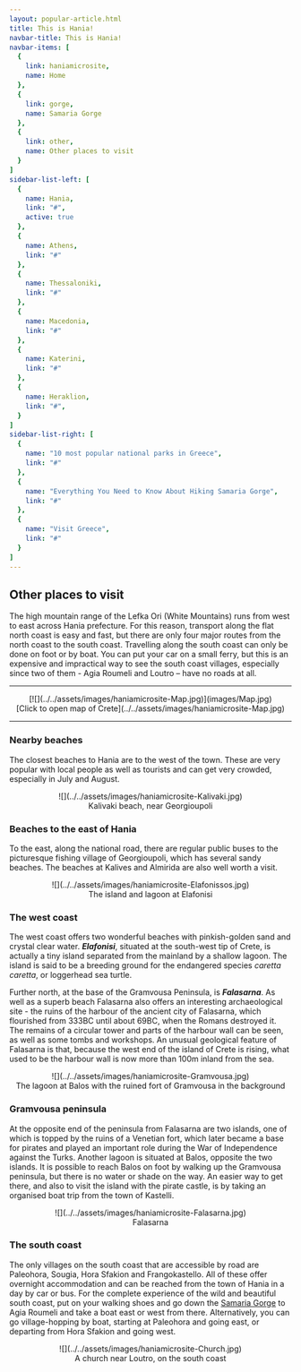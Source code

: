 ```yaml
---
layout: popular-article.html
title: This is Hania!
navbar-title: This is Hania!
navbar-items: [
  {
    link: haniamicrosite,
    name: Home
  },
  {
    link: gorge,
    name: Samaria Gorge
  },
  {
    link: other,
    name: Other places to visit
  }
]
sidebar-list-left: [
  {
    name: Hania,
    link: "#",
    active: true
  },
  {
    name: Athens,
    link: "#"
  },
  {
    name: Thessaloniki,
    link: "#"
  },
  {
    name: Macedonia,
    link: "#"
  },
  {
    name: Katerini,
    link: "#"
  },
  {
    name: Heraklion,
    link: "#",
  }
]
sidebar-list-right: [
  {
    name: "10 most popular national parks in Greece",
    link: "#"
  },
  {
    name: "Everything You Need to Know About Hiking Samaria Gorge",
    link: "#"
  },
  {
    name: "Visit Greece",
    link: "#"
  }
]
---
```

## Other places to visit

The high mountain range of the Lefka Ori (White Mountains) runs from west to east across Hania prefecture. For this reason, transport along the flat north coast is easy and fast, but there are only four major routes from the north coast to the south coast. Travelling along the south coast can only be done on foot or by boat. You can put your car on a small ferry, but this is an expensive and impractical way to see the south coast villages, especially since two of them - Agia Roumeli and Loutro – have no roads at all.

***
<center>[![](../../assets/images/haniamicrosite-Map.jpg)](images/Map.jpg)</center>

<center>[Click to open map of Crete](../../assets/images/haniamicrosite-Map.jpg)</center>

***

### Nearby beaches

The closest beaches to Hania are to the west of the town. These are very popular with local people as well as tourists and can get very crowded, especially in July and August.

<center>![](../../assets/images/haniamicrosite-Kalivaki.jpg)</center>

<center>Kalivaki beach, near Georgioupoli</center>

### Beaches to the east of Hania

To the east, along the national road, there are regular public buses to the picturesque fishing village of Georgioupoli, which has several sandy beaches. The beaches at Kalives and Almirida are also well worth a visit.

<center>![](../../assets/images/haniamicrosite-Elafonissos.jpg)</center>

<center>The island and lagoon at Elafonisi</center>

### The west coast

The west coast offers two wonderful beaches with pinkish-golden sand and crystal clear water. _**Elafonisi**_, situated at the south-west tip of Crete, is actually a tiny island separated from the mainland by a shallow lagoon. The island is said to be a breeding ground for the endangered species _caretta caretta_, or loggerhead sea turtle.

Further north, at the base of the Gramvousa Peninsula, is _**Falasarna**_. As well as a superb beach Falasarna also offers an interesting archaeological site - the ruins of the harbour of the ancient city of Falasarna, which flourished from 333BC until about 69BC, when the Romans destroyed it. The remains of a circular tower and parts of the harbour wall can be seen, as well as some tombs and workshops. An unusual geological feature of Falasarna is that, because the west end of the island of Crete is rising, what used to be the harbour wall is now more than 100m inland from the sea.

<center>![](../../assets/images/haniamicrosite-Gramvousa.jpg)</center>

<center>The lagoon at Balos with the ruined fort of Gramvousa in the background</center>

### Gramvousa peninsula

At the opposite end of the peninsula from Falasarna are two islands, one of which is topped by the ruins of a Venetian fort, which later became a base for pirates and played an important role during the War of Independence against the Turks. Another lagoon is situated at Balos, opposite the two islands. It is possible to reach Balos on foot by walking up the Gramvousa peninsula, but there is no water or shade on the way. An easier way to get there, and also to visit the island with the pirate castle, is by taking an organised boat trip from the town of Kastelli.

<center>![](../../assets/images/haniamicrosite-Falasarna.jpg)</center>

<center>Falasarna</center>

### The south coast

The only villages on the south coast that are accessible by road are Paleohora, Sougia, Hora Sfakion and Frangokastello. All of these offer overnight accommodation and can be reached from the town of Hania in a day by car or bus. For the complete experience of the wild and beautiful south coast, put on your walking shoes and go down the [Samaria Gorge](gorge.html) to Agia Roumeli and take a boat east or west from there. Alternatively, you can go village-hopping by boat, starting at Paleohora and going east, or departing from Hora Sfakion and going west.

<center>![](../../assets/images/haniamicrosite-Church.jpg)</center>

<center>A church near Loutro, on the south coast</center>
